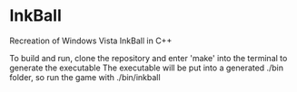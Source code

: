 # InkBall

Recreation of Windows Vista InkBall in C++

To build and run, clone the repository and enter 'make' into the terminal to generate the executable
The executable will be put into a generated ./bin folder, so run the game with ./bin/inkball
